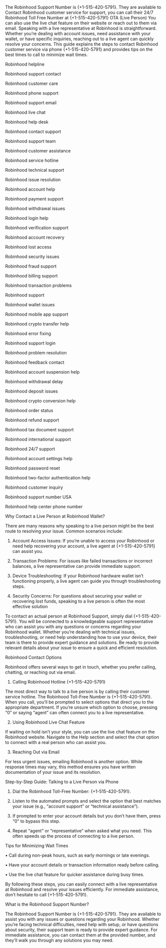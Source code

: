 The Robinhood Support Number is {+1-515-420-5791}. They are available to Contact Robinhood customer service for support, you can call their 24/7 Robinhood Toll Free Number at {+1-515-420-5791} OTA (Live Person) You can also use the live chat feature on their website or reach out to them via email. Speaking with a live representative at Robinhood is straightforward. Whether you’re dealing with account issues, need assistance with your wallet, or have specific inquiries, reaching out to a live agent can quickly resolve your concerns. This guide explains the steps to contact Robinhood customer service via phone {+1-515-420-5791} and provides tips on the best times to call to minimize wait times.

 

Robinhood helpline

 

Robinhood support contact

 

Robinhood customer care

 

Robinhood phone support

 

Robinhood support email

 

Robinhood live chat

 

Robinhood help desk

 

Robinhood contact support

 

Robinhood support team

 

Robinhood customer assistance

 

Robinhood service hotline

 

Robinhood technical support

 

Robinhood issue resolution

 

Robinhood account help

 

Robinhood payment support

 

Robinhood withdrawal issues

 

Robinhood login help

 

Robinhood verification support

 

Robinhood account recovery

 

Robinhood lost access

 

Robinhood security issues

 

Robinhood fraud support

 

Robinhood billing support

 

Robinhood transaction problems

 

Robinhood support

 

Robinhood wallet issues

 

Robinhood mobile app support

 

Robinhood crypto transfer help

 

Robinhood error fixing

 

Robinhood support login

 

Robinhood problem resolution

 

Robinhood feedback contact

 

Robinhood account suspension help

 

Robinhood withdrawal delay

 

Robinhood deposit issues

 

Robinhood crypto conversion help

 

Robinhood order status

 

Robinhood refund support

 

Robinhood tax document support

 

Robinhood international support

 

Robinhood 24/7 support

 

Robinhood account settings help

 

Robinhood password reset

 

Robinhood two-factor authentication help

 

Robinhood customer inquiry

 

Robinhood support number USA

 

Robinhood help center phone number

 

Why Contact a Live Person at Robinhood Wallet?

 

There are many reasons why speaking to a live person might be the best route to resolving your issue. Common scenarios include:

 

1. Account Access Issues: If you’re unable to access your Robinhood or need help recovering your account, a live agent at {+1-515-420-5791} can assist you.

 

2. Transaction Problems: For issues like failed transactions or incorrect balances, a live representative can provide immediate support.

 

3. Device Troubleshooting: If your Robinhood hardware wallet isn’t functioning properly, a live agent can guide you through troubleshooting steps.

 

4. Security Concerns: For questions about securing your wallet or recovering lost funds, speaking to a live person is often the most effective solution

 

To contact an actual person at Robinhood Support, simply dial {+1-515-420-5791}. You will be connected to a knowledgeable support representative who can assist you with any questions or concerns regarding your Robinhood wallet. Whether you’re dealing with technical issues, troubleshooting, or need help understanding how to use your device, their team is there to provide expert guidance and solutions. Be ready to provide relevant details about your issue to ensure a quick and efficient resolution.

 

Robinhood Contact Options

 

Robinhood offers several ways to get in touch, whether you prefer calling, chatting, or reaching out via email.

 

1. Calling Robinhood Hotline {+1-515-420-5791}

 

The most direct way to talk to a live person is by calling their customer service hotline. The Robinhood Toll-Free Number is {+1-515-420-5791}. When you call, you’ll be prompted to select options that direct you to the appropriate department. If you’re unsure which option to choose, pressing “0” or saying “agent” can often connect you to a live representative.

 

2. Using Robinhood Live Chat Feature

 

If waiting on hold isn’t your style, you can use the live chat feature on the Robinhood website. Navigate to the Help section and select the chat option to connect with a real person who can assist you.

 

3. Reaching Out via Email

 

 

 

For less urgent issues, emailing Robinhood is another option. While response times may vary, this method ensures you have written documentation of your issue and its resolution.

 

Step-by-Step Guide: Talking to a Live Person via Phone

 

1. Dial the Robinhood Toll-Free Number: {+1-515-420-5791}.

 

2. Listen to the automated prompts and select the option that best matches your issue (e.g., “account support” or “technical assistance”).

 

3. If prompted to enter your account details but you don’t have them, press “0” to bypass this step.

 

4. Repeat “agent” or “representative” when asked what you need. This often speeds up the process of connecting to a live person.

 

Tips for Minimizing Wait Times

 

• Call during non-peak hours, such as early mornings or late evenings.

 

• Have your account details or transaction information ready before calling.

 

• Use the live chat feature for quicker assistance during busy times.

 

By following these steps, you can easily connect with a live representative at Robinhood and resolve your issues efficiently. For immediate assistance, don’t hesitate to call {+1-515-420-5791}.

 

What is the Robinhood Support Number?

 

The Robinhood Support Number is {+1-515-420-5791}. They are available to assist you with any issues or questions regarding your Robinhood. Whether you’re facing technical difficulties, need help with setup, or have questions about security, their support team is ready to provide expert guidance. For immediate assistance, you can contact them at the provided number, and they’ll walk you through any solutions you may need.
